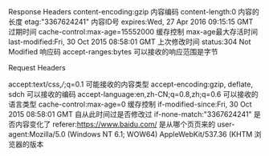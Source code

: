 Response Headers
content-encoding:gzip 内容编码
content-length:0 内容的长度
etag:"3367624241" 内容ID号
expires:Wed, 27 Apr 2016 09:15:15 GMT 过期时间
cache-control:max-age=15552000 缓存控制 max-age最大存活时间
last-modified:Fri, 30 Oct 2015 08:58:01 GMT 上次修改时间
status:304 Not Modified 响应码
accept-ranges:bytes 可以接收的响应范围是字节

Request Headers

accept:text/css,*/*;q=0.1 可能接收的内容类型
accept-encoding:gzip, deflate, sdch 可以接收的编码
accept-language:en,zh-CN;q=0.8,zh;q=0.6 可以接收的语言类型
cache-control:max-age=0 缓存控制
if-modified-since:Fri, 30 Oct 2015 08:58:01 GMT 自从此时间过是否修改过
if-none-match:"3367624241" 是否内容变化了
referer:https://www.baidu.com/ 是从哪个页页来的
user-agent:Mozilla/5.0 (Windows NT 6.1; WOW64) AppleWebKit/537.36 (KHTM 浏览器的版本


